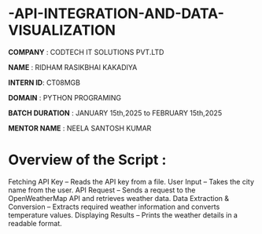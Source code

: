 # -API-INTEGRATION-AND-DATA-VISUALIZATION

**COMPANY** : CODTECH IT SOLUTIONS PVT.LTD

**NAME** : RIDHAM RASIKBHAI KAKADIYA

**INTERN ID**: CT08MGB

**DOMAIN** : PYTHON PROGRAMING

**BATCH DURATION** : JANUARY 15th,2025 to FEBRUARY 15th,2025

**MENTOR NAME** : NEELA SANTOSH KUMAR

# Overview of the Script : 
Fetching API Key – Reads the API key from a file.
User Input – Takes the city name from the user.
API Request – Sends a request to the OpenWeatherMap API and retrieves weather data.
Data Extraction & Conversion – Extracts required weather information and converts temperature values.
Displaying Results – Prints the weather details in a readable format.

